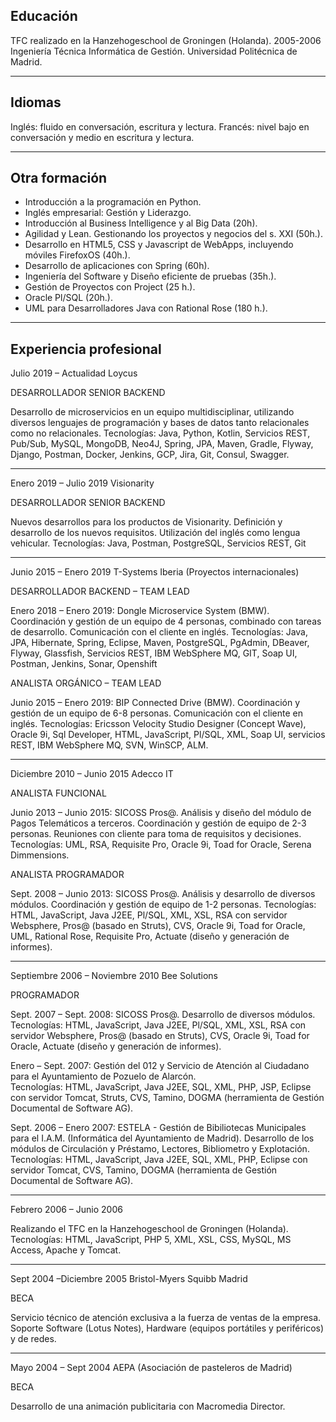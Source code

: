 
## Educación

TFC realizado en la Hanzehogeschool de Groningen (Holanda).  2005-2006
Ingeniería Técnica Informática de Gestión. Universidad Politécnica de Madrid. 

--- 

## Idiomas

Inglés: fluido en conversación, escritura y lectura.
Francés: nivel bajo en conversación y medio en escritura y lectura.

--- 

## Otra formación

- Introducción a la programación en Python.
- Inglés empresarial: Gestión y Liderazgo.
- Introducción al Business Intelligence y al Big Data (20h).
- Agilidad y Lean. Gestionando los proyectos y negocios del s. XXI (50h.).
- Desarrollo en HTML5, CSS y Javascript de WebApps, incluyendo móviles FirefoxOS (40h.).
- Desarrollo de aplicaciones con Spring (60h).
- Ingeniería del Software y Diseño eficiente de pruebas (35h.).
- Gestión de Proyectos con Project (25 h.).
- Oracle Pl/SQL (20h.).
- UML para Desarrolladores Java con Rational Rose (180 h.).

---

## Experiencia profesional

Julio 2019 – Actualidad Loycus

DESARROLLADOR SENIOR BACKEND

Desarrollo de microservicios en un equipo multidisciplinar, utilizando diversos lenguajes de programación y bases de datos tanto relacionales como no relacionales. 
Tecnologías: Java, Python, Kotlin, Servicios REST, Pub/Sub, MySQL, MongoDB, Neo4J, Spring, JPA, Maven, Gradle, Flyway, Django, Postman, Docker, Jenkins, GCP, Jira, Git, Consul, Swagger.

---
Enero 2019 – Julio 2019    Visionarity

DESARROLLADOR SENIOR BACKEND

Nuevos desarrollos para los productos de Visionarity. Definición y desarrollo de los nuevos requisitos. Utilización del inglés como lengua vehicular.
Tecnologías: Java, Postman, PostgreSQL, Servicios REST, Git

---
Junio 2015 – Enero 2019    T-Systems Iberia (Proyectos internacionales)

DESARROLLADOR BACKEND – TEAM LEAD

Enero 2018 – Enero 2019: Dongle Microservice System (BMW). Coordinación y gestión de un equipo de 4 personas, combinado con tareas de desarrollo. Comunicación con el cliente en inglés.
Tecnologías: Java, JPA, Hibernate, Spring, Eclipse, Maven, PostgreSQL, PgAdmin, DBeaver, Flyway, Glassfish, Servicios REST, IBM WebSphere MQ, GIT, Soap UI, Postman, Jenkins, Sonar, Openshift

ANALISTA ORGÁNICO – TEAM LEAD

Junio 2015 – Enero 2019: BIP Connected Drive (BMW). Coordinación y gestión de un equipo de 6-8 personas. Comunicación con el cliente en inglés. 
Tecnologías: Ericsson Velocity Studio Designer (Concept Wave), Oracle 9i, Sql Developer, HTML, JavaScript, Pl/SQL, XML, Soap UI, servicios REST, IBM WebSphere MQ, SVN, WinSCP, ALM.

---
Diciembre 2010 – Junio 2015    Adecco IT

ANALISTA FUNCIONAL

Junio 2013 – Junio 2015: SICOSS Pros@. Análisis y diseño del módulo de Pagos Telemáticos a terceros. Coordinación y gestión de equipo de 2-3 personas. Reuniones con cliente para toma de requisitos y decisiones.
Tecnologías: UML, RSA, Requisite Pro, Oracle 9i, Toad for Oracle, Serena Dimmensions.

ANALISTA PROGRAMADOR

Sept. 2008 – Junio 2013: SICOSS Pros@. Análisis y desarrollo de diversos módulos. Coordinación y gestión de equipo de 1-2 personas. 
Tecnologías: HTML, JavaScript, Java J2EE, Pl/SQL, XML, XSL, RSA con servidor Websphere,  Pros@ (basado en Struts), CVS, Oracle 9i, Toad for Oracle, UML, Rational Rose, Requisite Pro,  Actuate (diseño y generación de informes). 

---
Septiembre 2006 – Noviembre 2010     Bee Solutions

PROGRAMADOR

Sept. 2007 – Sept. 2008: SICOSS Pros@. Desarrollo de diversos módulos. 
Tecnologías: HTML, JavaScript, Java J2EE, Pl/SQL, XML, XSL, RSA con servidor Websphere,  Pros@ (basado en Struts), CVS, Oracle 9i, Toad for Oracle, Actuate (diseño y generación de informes). 

Enero – Sept. 2007: Gestión del 012 y Servicio de Atención al Ciudadano para el Ayuntamiento de Pozuelo de Alarcón.    
Tecnologías: HTML, JavaScript, Java J2EE, SQL, XML, PHP, JSP, Eclipse con servidor Tomcat,  Struts, CVS, Tamino, DOGMA (herramienta de Gestión Documental de Software AG). 

Sept. 2006 – Enero 2007: ESTELA - Gestión de Bibiliotecas Municipales para el I.A.M. (Informática del Ayuntamiento de Madrid). Desarrollo de los módulos de Circulación y Préstamo, Lectores, Bibliometro y Explotación.
Tecnologías: HTML, JavaScript, Java J2EE, SQL, XML, PHP, Eclipse con servidor Tomcat, CVS, Tamino, DOGMA (herramienta de Gestión Documental de Software AG). 

---
Febrero 2006 – Junio 2006

Realizando el TFC en la Hanzehogeschool de Groningen (Holanda). 
Tecnologías: HTML, JavaScript, PHP 5, XML, XSL, CSS,  MySQL,  MS Access, Apache y Tomcat.

---
Sept 2004 –Diciembre 2005      Bristol-Myers Squibb   Madrid

BECA

Servicio técnico de atención exclusiva a la fuerza de ventas de la empresa. Soporte Software (Lotus Notes), Hardware (equipos portátiles y periféricos) y de redes.

---
Mayo 2004 – Sept 2004     AEPA (Asociación de pasteleros de Madrid) 

BECA

Desarrollo de una animación publicitaria con Macromedia Director.


